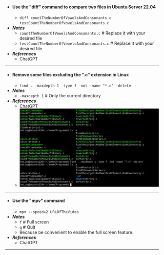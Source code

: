 - #### Use the "diff" command to compare two files in Ubuntu Server 22.04
    - `diff countTheNumberOfVowelsAndConsonants.c testCountTheNumberOfVowelsAndConsonants.c`
- ***Notes***
    - `countTheNumberOfVowelsAndConsonants.c` # Replace it with your desired file
    - `testCountTheNumberOfVowelsAndConsonants.c` # Replace it with your desired file
- ***References***
    - ChatGPT
- ---
- #### Remove some files excluding the ".c" extension in Linux
    - `find . -maxdepth 1 -type f -not -name "*.c" -delete`
- ***Notes***
    - `-maxdepth 1` # Only the current directory
- ***References***
    - ChatGPT
    - ![2023-03-13_14:58:24.png](../assets/2023-03-13_14:58:24.png)
- ---
- #### Use the "mpv" command
    - `mpv --speed=2 URLOfTheVideo`
- ***Notes***
    - `f` # Full screen
    - `q` # Quit
    - Because be convenient to enable the full screen feature.
- ***References***
    - ChatGPT
- ---
